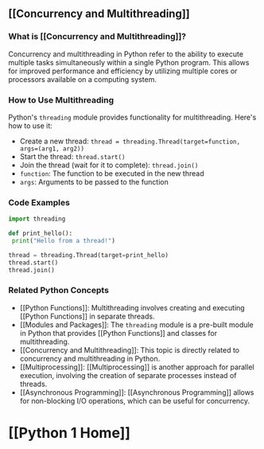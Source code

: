 ## [[Concurrency and Multithreading]]

### What is [[Concurrency and Multithreading]]?
Concurrency and multithreading in Python refer to the ability to execute multiple tasks simultaneously within a single Python program. This allows for improved performance and efficiency by utilizing multiple cores or processors available on a computing system.

### How to Use Multithreading
Python's `threading` module provides functionality for multithreading. Here's how to use it:

- Create a new thread: `thread = threading.Thread(target=function, args=(arg1, arg2))`
- Start the thread: `thread.start()`
- Join the thread (wait for it to complete): `thread.join()`
- `function`: The function to be executed in the new thread
- `args`: Arguments to be passed to the function

### Code Examples
```python
import threading

def print_hello():
 print("Hello from a thread!")

thread = threading.Thread(target=print_hello)
thread.start()
thread.join()
```

### Related Python Concepts

- [[Python Functions]]: Multithreading involves creating and executing [[Python Functions]] in separate threads.
- [[Modules and Packages]]: The `threading` module is a pre-built module in Python that provides [[Python Functions]] and classes for multithreading.
- [[Concurrency and Multithreading]]: This topic is directly related to concurrency and multithreading in Python.
- [[Multiprocessing]]: [[Multiprocessing]] is another approach for parallel execution, involving the creation of separate processes instead of threads.
- [[Asynchronous Programming]]: [[Asynchronous Programming]] allows for non-blocking I/O operations, which can be useful for concurrency.
# [[Python 1 Home]]